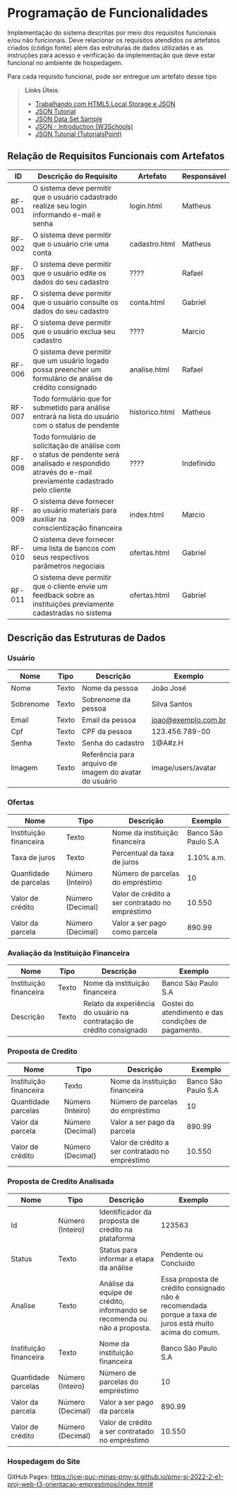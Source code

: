# Programação de Funcionalidades

Implementação do sistema descritas por meio dos requisitos funcionais e/ou não funcionais. Deve relacionar os requisitos atendidos os artefatos criados (código fonte) além das estruturas de dados utilizadas e as instruções para acesso e verificação da implementação que deve estar funcional no ambiente de hospedagem.

Para cada requisito funcional, pode ser entregue um artefato desse tipo

> **Links Úteis**:
>
> - [Trabalhando com HTML5 Local Storage e JSON](https://www.devmedia.com.br/trabalhando-com-html5-local-storage-e-json/29045)
> - [JSON Tutorial](https://www.w3resource.com/JSON)
> - [JSON Data Set Sample](https://opensource.adobe.com/Spry/samples/data_region/JSONDataSetSample.html)
> - [JSON - Introduction (W3Schools)](https://www.w3schools.com/js/js_json_intro.asp)
> - [JSON Tutorial (TutorialsPoint)](https://www.tutorialspoint.com/json/index.htm)

## Relação de Requisitos Funcionais com Artefatos

|ID    | Descrição do Requisito  | Artefato | Responsável
|------|-----------------------------------------|----|----|
|RF-001| O sistema deve permitir que o usuário cadastrado realize seu login informando e-mail e senha | login.html | Matheus | 
|RF-002| O sistema deve permitir que o usuário crie uma conta | cadastro.html | Matheus |
|RF-003| O sistema deve permitir que o usuário edite os dados do seu cadastro | ???? | Rafael |
|RF-004| O sistema deve permitir que o usuário consulte os dados do seu cadastro | conta.html | Gabriel |
|RF-005| O sistema deve permitir que o usuário exclua seu cadastro | ???? | Marcio |
|RF-006| O sistema deve permitir que um usuário logado possa preencher um formulário de análise de crédito consignado | analise.html | Rafael |
|RF-007| Todo formulário que for submetido para análise entrará na lista do usuário com o status de pendente | historico.html | Matheus |
|RF-008| Todo formulário de solicitação de análise com o status de pendente será analisado e respondido através do e-mail previamente cadastrado pelo cliente | ???? | Indefinido |
|RF-009| O sistema deve fornecer ao usuário materiais para auxiliar na conscientização financeira | index.html | Marcio |
|RF-010| O sistema deve fornecer uma lista de bancos com seus respectivos parâmetros negociais | ofertas.html | Gabriel |
|RF-011| O sistema deve permitir que o cliente envie um feedback sobre as instituições previamente cadastradas no sistema | ofertas.html | Gabriel |

## Descrição das Estruturas de Dados

### Usuário
|Nome       | Tipo   | Descrição                                              | Exemplo            |
|---------- |------- |------------------------------------------------------- |------------------- |
|Nome	      |Texto	 |Nome da pessoa                                          |João José           |
|Sobrenome	|Texto	 |Sobrenome da pessoa                                     |Silva Santos        |
|Email	    |Texto	 |Email da pessoa	                                        |joao@exemplo.com.br |
|Cpf	      |Texto	 |CPF da pessoa                                           |123.456.789-00      |
|Senha	    |Texto	 |Senha do cadastro                                       |1@A#z.H             |
|Imagem	    |Texto	 |Referência para arquivo de imagem do avatar do usuário  |image/users/avatar  |

### Ofertas
|Nome                    | Tipo             | Descrição                                               | Exemplo            |
|----------------------- |----------------- |-------------------------------------------------------- |------------------- |
|Instituição  financeira |Texto	            |Nome da instituição financeira	                          |Banco São Paulo S.A |
|Taxa de juros           |Texto	            |Percentual da taxa de juros                              |1.10% a.m.          | 
|Quantidade de parcelas  |Número (Inteiro)  |Número de parcelas do empréstimo	                        |10                  |
|Valor de crédito        |Número (Decimal)	|Valor de crédito a ser contratado no empréstimo	        |10.550              |
|Valor da parcela        |Número (Decimal)	|Valor a ser pago como parcela	                          |890.99              |

### Avaliação da Instituição Financeira
|Nome                    | Tipo  | Descrição                                                            | Exemplo                                |
|----------------------- |------ |--------------------------------------------------------------------- |--------------------------------------- |
|Instituição financeira	 |Texto  |Nome da instituição financeira                                        |Banco São Paulo S.A                     |
|Descrição               |Texto  |Relato da experiência do usuário na contratação de crédito consignado	|Gostei do atendimento e das condições de pagamento.|

### Proposta de Credito
|Nome                   | Tipo            | Descrição                                      | Exemplo            |
|---------------------- |---------------- |----------------------------------------------- |------------------- |
|Instituição financeira |Texto            |Nome da instituição financeira	                 |Banco São Paulo S.A | 
|Quantidade parcelas    |Número (Inteiro) |Número de parcelas do empréstimo	               |10                  |  
|Valor da parcela	      |Número (Decimal) |Valor a ser pago da parcela   	                 |890.99              | 
|Valor de crédito	      |Número (Decimal) |Valor de crédito a ser contratado no empréstimo |10.550              |

### Proposta de Credito Analisada
|Nome                   | Tipo            | Descrição                                                               | Exemplo              |
|---------------------- |---------------- |------------------------------------------------------------------------ |--------------------- |
|Id                     |Número (Inteiro) |Identificador da proposta de crédito na plataforma                       |123563                |
|Status                 |Texto            |Status para informar a etapa da análise                                  |Pendente ou Concluido |
|Analise                |Texto            |Análise da equipe de crédito, informando se recomenda ou não a proposta. |Essa proposta de crédito consignado não é recomendada porque a taxa de juros está muito acima do comum.|
|Instituição financeira |Texto            |Nome da instituição financeira	                    |Banco São Paulo S.A   | 
|Quantidade parcelas    |Número (Inteiro) |Número de parcelas do empréstimo	                  |10                    |  
|Valor da parcela	      |Número (Decimal) |Valor a ser pago da parcela	                      |890.99              | 
|Valor de crédito	      |Número (Decimal) |Valor de crédito a ser contratado no empréstimo    |10.550              |

### Hospedagem do Site
GitHub Pages: https://icei-puc-minas-pmv-si.github.io/pmv-si-2022-2-e1-proj-web-t3-orientacao-emprestimos/index.html#


